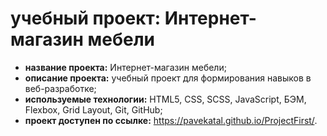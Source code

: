 # учебный проект: Интернет-магазин мебели 
* **название проекта:** Интернет-магазин мебели;
* **описание проекта:** учебный проект для формирования навыков в веб-разработке;
* **используемые технологии:** HTML5, CSS, SCSS, JavaScript, БЭМ, Flexbox, Grid Layout, Git, GitHub;
* **проект доступен по ссылке:** https://pavekatal.github.io/ProjectFirst/. 
